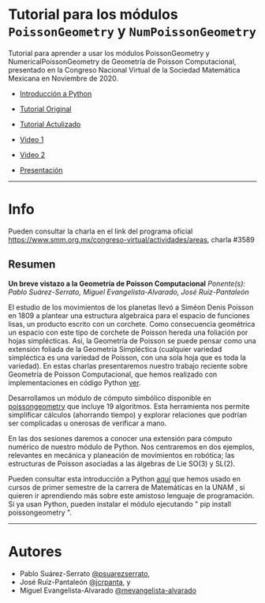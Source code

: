 # Tutorial para los módulos `PoissonGeometry` y `NumPoissonGeometry`

Tutorial para aprender a usar los módulos PoissonGeometry y NumericalPoissonGeometry de Geometría de Poisson Computacional, presentado en la Congreso Nacional Virtual de la Sociedad Matemática Mexicana en Noviembre de 2020.

 * [Introducción a Python](https://github.com/HaydeePeruyero/Geometria-Analitica-1/blob/master/1_Introducci%C3%B3n_a_Python.ipynb)
     
 * [Tutorial Original](https://github.com/mevangelista-alvarado/CNVSMM/blob/main/CNVSMM_2020.ipynb) 

 * [Tutorial Actulizado](https://github.com/mevangelista-alvarado/CNVSMM/blob/main/Update_CNVSMM_2020.ipynb)
   
 * [Video 1](https://www.youtube.com/watch?v=27nBbz8BbL0) 
 
 * [Video 2](https://www.youtube.com/watch?v=PtTaK_Qef54)

 * [Presentación](https://github.com/mevangelista-alvarado/CNVSMM/blob/main/CompPoiss-CNVSMM_2020.pdf)

____
# Info

Pueden consultar la charla en el link del programa oficial https://www.smm.org.mx/congreso-virtual/actividades/areas, charla #3589 

## Resumen
**Un breve vistazo a la Geometría de Poisson Computacional**
_Ponente(s): Pablo Suárez-Serrato, Miguel Evangelista-Alvarado, José Ruiz-Pantaleón_ 


El estudio de los movimientos de los planetas llevó a Siméon Denis Poisson en 1809 a plantear una estructura algebraica para el espacio de funciones lisas, un producto escrito con un corchete. Como consecuencia geométrica un espacio con este tipo de corchete de Poisson hereda una foliación por hojas simplécticas. Así, la Geometría de Poisson se puede pensar como una extensión foliada de la Geometría Simpléctica (cualquier variedad simpléctica es una variedad de Poisson, con una sola hoja que es toda la variedad). En estas charlas presentaremos nuestro trabajo reciente sobre Geometría de Poisson Computacional, que hemos realizado con implementaciones en código Python [ver](https://arxiv.org/pdf/1912.01746.pdf). 

Desarrollamos un módulo de cómputo simbólico disponible en [poissongeometry](https://github.com/appliedgeometry/poissongeometry) que incluye 19 algoritmos. Esta herramienta nos permite simplificar cálculos (ahorrando tiempo) y explorar relaciones que podrían ser complicadas u onerosas de verificar a mano. 

En las dos sesiones daremos a conocer una extensión para cómputo numérico de nuestro módulo de Python. Nos centraremos en dos ejemplos, relevantes en mecánica y planeación de movimientos en robótica; las estructuras de Poisson asociadas a las álgebras de Lie SO(3) y SL(2). 

Pueden consultar esta introducción a Python [aquí](https://github.com/HaydeePeruyero/Geometria-Analitica-1/blob/master/1_Introducci%C3%B3n_a_Python.ipynb) que hemos usado en cursos de primer semestre de la carrera de Matemáticas en la UNAM , si quieren ir aprendiendo más sobre este amistoso lenguaje de programación. Si ya usan Python, pueden instalar el módulo ejecutando " pip install poissongeometry ".

______ 

# Autores 
 
 * Pablo Suárez-Serrato [@psuarezserrato](https://github.com/psuarezserrato), 
 * José Ruíz-Pantaleón [@jcrpanta](https://github.com/jcrpanta), y 
 * Miguel Evangelista-Alvarado [@mevangelista-alvarado](https://github.com/mevangelista-alvarado)
